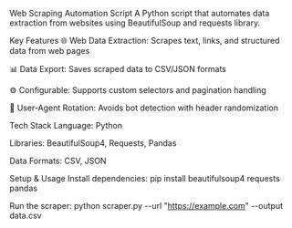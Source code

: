 Web Scraping Automation Script
A Python script that automates data extraction from websites using BeautifulSoup and requests library.

Key Features
🌐 Web Data Extraction: Scrapes text, links, and structured data from web pages

📊 Data Export: Saves scraped data to CSV/JSON formats

⚙️ Configurable: Supports custom selectors and pagination handling

🤖 User-Agent Rotation: Avoids bot detection with header randomization

Tech Stack
Language: Python

Libraries: BeautifulSoup4, Requests, Pandas

Data Formats: CSV, JSON

Setup & Usage
Install dependencies:
pip install beautifulsoup4 requests pandas

Run the scraper:
python scraper.py --url "https://example.com" --output data.csv
